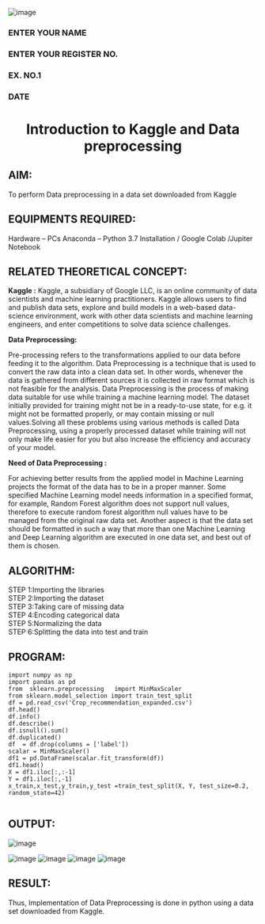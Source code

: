 ![image](https://github.com/user-attachments/assets/0a09076f-035b-4735-8795-49645ade472e)<H3>ENTER YOUR NAME</H3>
<H3>ENTER YOUR REGISTER NO.</H3>
<H3>EX. NO.1</H3>
<H3>DATE</H3>
<H1 ALIGN =CENTER> Introduction to Kaggle and Data preprocessing</H1>

## AIM:

To perform Data preprocessing in a data set downloaded from Kaggle

## EQUIPMENTS REQUIRED:
Hardware – PCs
Anaconda – Python 3.7 Installation / Google Colab /Jupiter Notebook

## RELATED THEORETICAL CONCEPT:

**Kaggle :**
Kaggle, a subsidiary of Google LLC, is an online community of data scientists and machine learning practitioners. Kaggle allows users to find and publish data sets, explore and build models in a web-based data-science environment, work with other data scientists and machine learning engineers, and enter competitions to solve data science challenges.

**Data Preprocessing:**

Pre-processing refers to the transformations applied to our data before feeding it to the algorithm. Data Preprocessing is a technique that is used to convert the raw data into a clean data set. In other words, whenever the data is gathered from different sources it is collected in raw format which is not feasible for the analysis.
Data Preprocessing is the process of making data suitable for use while training a machine learning model. The dataset initially provided for training might not be in a ready-to-use state, for e.g. it might not be formatted properly, or may contain missing or null values.Solving all these problems using various methods is called Data Preprocessing, using a properly processed dataset while training will not only make life easier for you but also increase the efficiency and accuracy of your model.

**Need of Data Preprocessing :**

For achieving better results from the applied model in Machine Learning projects the format of the data has to be in a proper manner. Some specified Machine Learning model needs information in a specified format, for example, Random Forest algorithm does not support null values, therefore to execute random forest algorithm null values have to be managed from the original raw data set.
Another aspect is that the data set should be formatted in such a way that more than one Machine Learning and Deep Learning algorithm are executed in one data set, and best out of them is chosen.


## ALGORITHM:
STEP 1:Importing the libraries<BR>
STEP 2:Importing the dataset<BR>
STEP 3:Taking care of missing data<BR>
STEP 4:Encoding categorical data<BR>
STEP 5:Normalizing the data<BR>
STEP 6:Splitting the data into test and train<BR>

##  PROGRAM:
~~~
import numpy as np
import pandas as pd
from  sklearn.preprocessing   import MinMaxScaler
from sklearn.model_selection import train_test_split
df = pd.read_csv('Crop_recommendation_expanded.csv')
df.head()
df.info()
df.describe()
df.isnull().sum()
df.duplicated()
df  = df.drop(columns = ['label'])
scalar = MinMaxScaler()
df1 = pd.DataFrame(scalar.fit_transform(df))
df1.head()
X = df1.iloc[:,:-1]
Y = df1.iloc[:,-1]
x_train,x_test,y_train,y_test =train_test_split(X, Y, test_size=0.2, random_state=42)


~~~


## OUTPUT:
![image](https://github.com/user-attachments/assets/a93882d0-8aa6-412f-a8d2-0a63127de6f3)

![image](https://github.com/user-attachments/assets/69d46517-ee02-460b-b8e2-1f8bbeda14e3)
![image](https://github.com/user-attachments/assets/7866dc55-e5b1-48db-af06-eb19fc88b2b3)
![image](https://github.com/user-attachments/assets/217b38a2-c5a6-431b-a40d-d4f61db6b91a)
![image](https://github.com/user-attachments/assets/30c697c2-4839-4ef4-ba7e-5aa679fdf890)






## RESULT:
Thus, Implementation of Data Preprocessing is done in python  using a data set downloaded from Kaggle.


